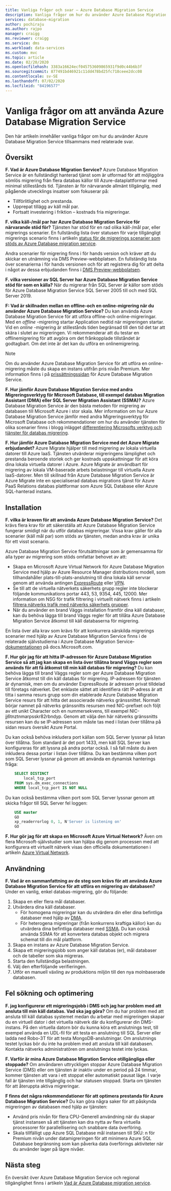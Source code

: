 ```yaml
---
title: Vanliga frågor och svar – Azure Database Migration Service
description: Vanliga frågor om hur du använder Azure Database Migration Service för att utföra migrering av databaser.
services: database-migration
author: pochiraju
ms.author: rajpo
manager: craigg
ms.reviewer: craigg
ms.service: dms
ms.workload: data-services
ms.custom: mvc
ms.topic: article
ms.date: 02/20/2020
ms.openlocfilehash: 3383a16624ecf045753609865931f9d0c44b6b3f
ms.sourcegitcommit: 877491bd46921c11dd478bd25fc718ceee2dcc08
ms.contentlocale: sv-SE
ms.lasthandoff: 07/02/2020
ms.locfileid: "84196577"
---
```

# <a name="faq-about-using-azure-database-migration-service"></a>Vanliga frågor om att använda Azure Database Migration Service

Den här artikeln innehåller vanliga frågor om hur du använder Azure Database Migration Service tillsammans med relaterade svar.

## <a name="overview"></a>Översikt

**F. Vad är Azure Database Migration Service?**
Azure Database Migration Service är en fullständigt hanterad tjänst som är utformad för att möjliggöra sömlös migrering från flera databas källor till Azure-dataplattformar med minimal stillestånds tid. Tjänsten är för närvarande allmänt tillgänglig, med pågående utvecklings insatser som fokuserar på:

* Tillförlitlighet och prestanda.
* Upprepat tillägg av käll mål par.
* Fortsatt investering i friktion – kostnads fria migreringar.

**F. vilka käll-/mål par har Azure Database Migration Service för närvarande stöd för?**
Tjänsten har stöd för en rad olika käll-/mål par, eller migrerings scenarier. En fullständig lista över statusen för varje tillgängligt migrerings scenario finns i artikeln [status för de migrerings scenarier som stöds av Azure Database migration service](https://docs.microsoft.com/azure/dms/resource-scenario-status).

Andra scenarier för migrering finns i för hands version och kräver att du skickar en utnämning via DMS Preview-webbplatsen. En fullständig lista över scenarierna i för hands versionen och för att registrera dig för att delta i något av dessa erbjudanden finns i [DMS Preview-webbplatsen](https://aka.ms/dms-preview/).

**F. vilka versioner av SQL Server har Azure Database Migration Service stöd för som en källa?**
När du migrerar från SQL Server är källor som stöds för Azure Database Migration Service SQL Server 2005 till och med SQL Server 2019.

**F: Vad är skillnaden mellan en offline-och en online-migrering när du använder Azure Database Migration Service?**
Du kan använda Azure Database Migration Service för att utföra offline-och online-migreringar. Med en *offline* -migrering startar Application nedtid när migreringen startar. Vid en *online* -migrering är stillestånds tiden begränsad till den tid det tar att skära i slutet av migreringen. Vi rekommenderar att du testar en offlinemigrering för att avgöra om det frånkopplade tillståndet är godtagbart. Om det inte är det kan du utföra en onlinemigrering.

> [!NOTE]
> Om du använder Azure Database Migration Service för att utföra en online-migrering måste du skapa en instans utifrån pris nivån Premium. Mer information finns i på [prissättningssidan](https://azure.microsoft.com/pricing/details/database-migration/) för Azure Database Migration Service.

**F. Hur jämför Azure Database Migration Service med andra Migreringsverktyg för Microsoft Database, till exempel databas Migration Assistant (DMA) eller SQL Server Migration Assistant (SSMA)?**
Azure Database Migration Service är den bästa metoden för migrering av databasen till Microsoft Azure i stor skala. Mer information om hur Azure Database Migration Service jämför med andra Migreringsverktyg för Microsoft Database och rekommendationer om hur du använder tjänsten för olika scenarier finns i blogg inlägget [differentiering Microsofts verktyg och tjänster för databas migrering](https://techcommunity.microsoft.com/t5/microsoft-data-migration/differentiating-microsoft-s-database-migration-tools-and/ba-p/368529).

**F. Hur jämför Azure Database Migration Service med det Azure Migrate erbjudandet?**
Azure Migrate hjälper till med migrering av lokala virtuella datorer till Azure IaaS. Tjänsten utvärderar migreringens lämplighet och prestanda beroende storlek och ger kostnads uppskattningar för att köra dina lokala virtuella datorer i Azure. Azure Migrate är användbart för migrering av lokala VM-baserade arbets belastningar till virtuella Azure IaaS-datorer. Men till skillnad från Azure Database Migration Service är Azure Migrate inte en specialiserad databas migrations tjänst för Azure PaaS Relations databas plattformar som Azure SQL Database eller Azure SQL-hanterad instans.

## <a name="setup"></a>Installation

**F. vilka är kraven för att använda Azure Database Migration Service?**
Det krävs flera krav för att säkerställa att Azure Database Migration Service fungerar smidigt när du utför databas migreringar. Vissa krav gäller för alla scenarier (käll mål par) som stöds av tjänsten, medan andra krav är unika för ett visst scenario.

Azure Database Migration Service förutsättningar som är gemensamma för alla typer av migrering som stöds omfattar behovet av att:

* Skapa en Microsoft Azure Virtual Network för Azure Database Migration Service med hjälp av Azure Resource Manager distributions modell, som tillhandahåller plats-till-plats-anslutning till dina lokala käll servrar genom att använda antingen [ExpressRoute](https://docs.microsoft.com/azure/expressroute/expressroute-introduction) eller [VPN](https://docs.microsoft.com/azure/vpn-gateway/vpn-gateway-about-vpngateways).
* Se till att de virtuella nätverkets säkerhets grupp regler inte blockerar följande kommunikations portar 443, 53, 9354, 445, 12000. Mer information om NSG för trafik filtrering i virtuellt nätverk finns i artikeln [filtrera nätverks trafik med nätverks säkerhets grupper](https://docs.microsoft.com/azure/virtual-network/virtual-networks-nsg).
* När du använder en brand Väggs installation framför dina käll databaser, kan du behöva lägga till brand Väggs regler för att tillåta Azure Database Migration Service åtkomst till käll databaserna för migrering.

En lista över alla krav som krävs för att konkurrera särskilda migrerings scenarier med hjälp av Azure Database Migration Service finns i de relaterade självstudierna i Azure Database Migration Service- [dokumentationen](https://docs.microsoft.com/azure/dms/dms-overview) på docs.Microsoft.com.

**F. Hur gör jag för att hitta IP-adressen för Azure Database Migration Service så att jag kan skapa en lista över tillåtna brand Väggs regler som används för att få åtkomst till min käll databas för migrering?**
Du kan behöva lägga till brand Väggs regler som ger Azure Database Migration Service åtkomst till din käll databas för migrering. IP-adressen för tjänsten är dynamisk, men om du använder ExpressRoute är adressen privat tilldelad till företags nätverket. Det enklaste sättet att identifiera rätt IP-adress är att titta i samma resurs grupp som din etablerade Azure Database Migration Service resurs för att hitta det associerade nätverks gränssnittet. Normalt börjar namnet på nätverks gränssnitts resursen med NIC-prefixet och följt av ett unikt Character och en nummersekvens, till exempel NIC-jj6tnztnmarpsskr82rbndyp. Genom att välja den här nätverks gränssnitts resursen kan du se IP-adressen som måste tas med i listan över tillåtna på sidan resurs översikt Azure Portal.

Du kan också behöva inkludera port källan som SQL Server lyssnar på listan över tillåtna. Som standard är det port 1433, men käll SQL Server kan konfigureras för att lyssna på andra portar också. I så fall måste du även inkludera dessa portar i listan över tillåtna. Du kan bestämma vilken port som SQL Server lyssnar på genom att använda en dynamisk hanterings fråga:

```sql
    SELECT DISTINCT
        local_tcp_port
    FROM sys.dm_exec_connections
    WHERE local_tcp_port IS NOT NULL
```

Du kan också bestämma vilken port som SQL Server lyssnar genom att skicka frågor till SQL Server fel loggen:

```sql
    USE master
    GO
    xp_readerrorlog 0, 1, N'Server is listening on'
    GO
```

**F. Hur gör jag för att skapa en Microsoft Azure Virtual Network?**
Även om flera Microsoft-självstudier som kan hjälpa dig genom processen med att konfigurera ett virtuellt nätverk visas den officiella dokumentationen i artikeln [Azure Virtual Network](https://docs.microsoft.com/azure/virtual-network/virtual-networks-overview).

## <a name="usage"></a>Användning

**F. Vad är en sammanfattning av de steg som krävs för att använda Azure Database Migration Service för att utföra en migrering av databasen?**
Under en vanlig, enkel databas-migrering, gör du följande:

1. Skapa en eller flera mål databaser.
2. Utvärdera dina käll databaser.
    * För homogena migreringar kan du utvärdera din eller dina befintliga databaser med hjälp av [DMA](https://www.microsoft.com/download/details.aspx?id=53595).
    * För heterogena migreringar (från konkurrens kraftiga källor) kan du utvärdera dina befintliga databaser med [SSMA](https://aka.ms/get-ssma). Du kan också använda SSMA för att konvertera databas objekt och migrera schemat till din mål plattform.
3. Skapa en instans av Azure Database Migration Service.
4. Skapa ett migreringsjobb som anger käll databas (er), mål databaser och de tabeller som ska migreras.
5. Starta den fullständiga belastningen.
6. Välj den efterföljande verifieringen.
7. Utför en manuell växling av produktions miljön till den nya molnbaserade databasen.

## <a name="troubleshooting-and-optimization"></a>Fel sökning och optimering

**F. jag konfigurerar ett migreringsjobb i DMS och jag har problem med att ansluta till min käll databas. Vad ska jag göra?**
Om du har problem med att ansluta till käll databas systemet medan du arbetar med migreringen skapar du en virtuell dator i det virtuella nätverk där du konfigurerar din DMS-instans. På den virtuella datorn bör du kunna köra ett anslutnings test, till exempel använda en UDL-fil för att testa en anslutning till SQL Server eller ladda ned Robo-3T för att testa MongoDB-anslutningar. Om anslutnings testet lyckas bör du inte ha problem med att ansluta till käll databasen. Kontakta nätverks administratören om anslutnings testet inte lyckas.

**F. Varför är mina Azure Database Migration Service otillgängliga eller stoppade?**
Om användaren uttryckligen stoppar Azure Database Migration Service (DMS) eller om tjänsten är inaktiv under en period på 24 timmar, kommer tjänsten att vara i ett stoppat eller automatiskt pausat läge. I varje fall är tjänsten inte tillgänglig och har statusen stoppad.  Starta om tjänsten för att återuppta aktiva migreringar.

**F finns det några rekommendationer för att optimera prestanda för Azure Database Migration Service?**
Du kan göra några saker för att påskynda migreringen av databasen med hjälp av tjänsten:

* Använd pris nivån för flera CPU-Generell användning när du skapar tjänst instansen så att tjänsten kan dra nytta av flera virtuella processorer för parallellisering och snabbare data överföring.
* Skala tillfälligt upp Azure SQL Database mål instansen till SKU: n för Premium nivån under datamigreringen för att minimera Azure SQL Database begränsning som kan påverka data överförings aktiviteter när du använder lager på lägre nivåer.

## <a name="next-steps"></a>Nästa steg

En översikt över Azure Database Migration Service och regional tillgänglighet finns i artikeln [Vad är Azure Database migration service](dms-overview.md).
